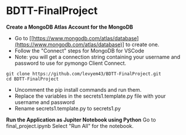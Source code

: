 # BDTT-FinalProject

**Create a MongoDB Atlas Account for the MongoDB**
- Go to [[https://www.mongodb.com/atlas/database](https://www.mongodb.com/atlas/database)] to create one.
- Follow the "Connect" steps for MongoDB for VSCode
- Note: you will get a connection string containing your username and password to use for pymongo Client Connect.

```
git clone https://github.com/levyem43/BDTT-FinalProject.git
cd BDTT-FinalProject
```

- Uncomment the pip install commands and run them.
- Replace the variables in the secrets1.template.py file with your username and password
- Rename secrets1.template.py to secrets1.py

**Run the Application as Jupiter Notebook using Python**
Go to final_project.ipynb
Select "Run All" for the notebook.